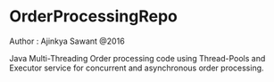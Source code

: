# OrderProcessingRepo
Author : Ajinkya Sawant @2016

Java Multi-Threading Order processing code using Thread-Pools and Executor service for concurrent and asynchronous order processing.

